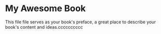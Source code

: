 # My Awesome Book

This file file serves as your book's preface, a great place to describe your book's content and ideas.cccccccccc

